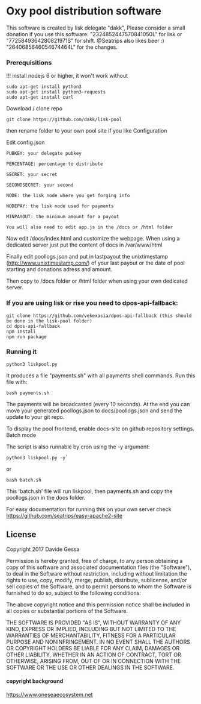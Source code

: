 # Oxy pool distribution software

This software is created by lisk delegate "dakk", 
Please consider a small donation if you use this software: "2324852447570841050L" for lisk or "7725849364280821971S" for shift. @Seatrips also likes beer :) "2640685646054674464L" for the changes.

### Prerequisitions

!!! install nodejs 6 or higher, it won't work without

```
sudo apt-get install python3
sudo apt-get install python3-requests
sudo apt-get install curl
```

Download / clone repo

```
git clone https://github.com/dakk/lisk-pool
```

then rename folder to your own pool site if you like
Configuration

Edit config.json

    PUBKEY: your delegate pubkey

    PERCENTAGE: percentage to distribute

    SECRET: your secret

    SECONDSECRET: your second

    NODE: the lisk node where you get forging info

    NODEPAY: the lisk node used for payments

    MINPAYOUT: the minimum amount for a payout

    You will also need to edit app.js in the /docs or /html folder

Now edit /docs/index.html and customize the webpage. When using a dedicated server just put the content of docs in /var/www/html

Finally edit poollogs.json and put in lastpayout the unixtimestamp (http://www.unixtimestamp.com/) of your last payout or the date of pool starting and donations adress and amount. 

Then copy to /docs folder or /html folder when using your own dedicated server.

### If you are using lisk or rise you need to dpos-api-fallback:

```
git clone https://github.com/vekexasia/dpos-api-fallback (this should be done in the lisk-pool folder)
cd dpos-api-fallback
npm install
npm run package
```

### Running it

```
python3 liskpool.py
```

It produces a file "payments.sh" with all payments shell commands. Run this file with:

```
bash payments.sh
```

The payments will be broadcasted (every 10 seconds). At the end you can move your generated poollogs.json to docs/poollogs.json and send the update to your git repo.

To display the pool frontend, enable docs-site on github repository settings.
Batch mode

The script is also runnable by cron using the -y argument:

```
python3 liskpool.py -y`
```

or

```
bash batch.sh
```

This 'batch.sh' file will run liskpool, then payments.sh and copy the poollogs.json in the docs folder.

For easy documentation for running this on your own server
check https://github.com/seatrips/easy-apache2-site

## License

Copyright 2017 Davide Gessa

Permission is hereby granted, free of charge, to any person obtaining a copy of this software and associated documentation files (the "Software"), to deal in the Software without restriction, including without limitation the rights to use, copy, modify, merge, publish, distribute, sublicense, and/or sell copies of the Software, and to permit persons to whom the Software is furnished to do so, subject to the following conditions:

The above copyright notice and this permission notice shall be included in all copies or substantial portions of the Software.

THE SOFTWARE IS PROVIDED "AS IS", WITHOUT WARRANTY OF ANY KIND, EXPRESS OR IMPLIED, INCLUDING BUT NOT LIMITED TO THE WARRANTIES OF MERCHANTABILITY, FITNESS FOR A PARTICULAR PURPOSE AND NONINFRINGEMENT. IN NO EVENT SHALL THE AUTHORS OR COPYRIGHT HOLDERS BE LIABLE FOR ANY CLAIM, DAMAGES OR OTHER LIABILITY, WHETHER IN AN ACTION OF CONTRACT, TORT OR OTHERWISE, ARISING FROM, OUT OF OR IN CONNECTION WITH THE SOFTWARE OR THE USE OR OTHER DEALINGS IN THE SOFTWARE.

#### copyright background

https://www.oneseaecosystem.net
